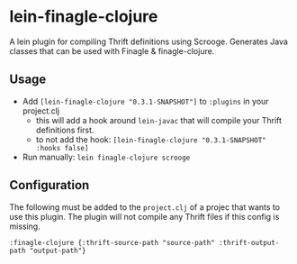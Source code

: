 # lein-finagle-clojure

A lein plugin for compiling Thrift definitions using Scrooge.
Generates Java classes that can be used with Finagle & finagle-clojure.


## Usage

* Add `[lein-finagle-clojure "0.3.1-SNAPSHOT"]` to `:plugins` in your project.clj
    * this will add a hook around `lein-javac` that will compile your Thrift definitions first.
    * to not add the hook: `[lein-finagle-clojure "0.3.1-SNAPSHOT" :hooks false]`
* Run manually: `lein finagle-clojure scrooge`

## Configuration

The following must be added to the `project.clj` of a projec that wants to use this plugin.
The plugin will not compile any Thrift files if this config is missing.

    :finagle-clojure {:thrift-source-path "source-path" :thrift-output-path "output-path"}

